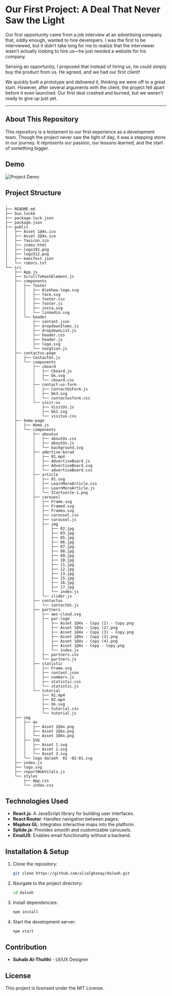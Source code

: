 # Our First Project: A Deal That Never Saw the Light

Our first opportunity came from a job interview at an advertising company that, oddly enough, wanted to hire developers. I was the first to be interviewed, but it didn’t take long for me to realize that the interviewer wasn’t actually looking to hire us—he just needed a website for his company.

Sensing an opportunity, I proposed that instead of hiring us, he could simply buy the product from us. He agreed, and we had our first client!

We quickly built a prototype and delivered it, thinking we were off to a great start. However, after several arguments with the client, the project fell apart before it even launched. Our first deal crashed and burned, but we weren’t ready to give up just yet.

---

## About This Repository

This repository is a testament to our first experience as a development team. Though the project never saw the light of day, it was a stepping stone in our journey. It represents our passion, our lessons learned, and the start of something bigger.

## Demo

![Project Demo](public/demo.gif)

## Project Structure

```
.
├── README.md
├── bun.lockb
├── package-lock.json
├── package.json
├── public
│   ├── Asset 1@4x.ico
│   ├── Asset 2@4x.ico
│   ├── favicon.ico
│   ├── index.html
│   ├── logo192.png
│   ├── logo512.png
│   ├── manifest.json
│   └── robots.txt
└── src
    ├── App.js
    ├── ScrollToHashElement.js
    ├── components
    │   ├── footer
    │   │   ├── Alekhwa-logo.svg
    │   │   ├── face.svg
    │   │   ├── footer.css
    │   │   ├── footer.js
    │   │   ├── insta.svg
    │   │   └── linkedin.svg
    │   └── header
    │       ├── contant.json
    │       ├── dropdownItems.js
    │       ├── dropdownList.js
    │       ├── header.css
    │       ├── header.js
    │       ├── logo.svg
    │       └── navgtion.js
    ├── contactus-page
    │   ├── ContactUs.js
    │   └── components
    │       ├── cboard
    │       │   ├── Cboard.js
    │       │   ├── bk.svg
    │       │   └── cboard.css
    │       ├── contact-us-form
    │       │   ├── ContactUsForm.js
    │       │   ├── bk3.svg
    │       │   └── contactusform.css
    │       └── visit-us
    │           ├── VisitUs.js
    │           ├── bk2.svg
    │           └── visitus.css
    ├── home-page
    │   ├── Home.js
    │   └── components
    │       ├── aboutus
    │       │   ├── aboutUs.css
    │       │   ├── aboutUs.js
    │       │   └── background.svg
    │       ├── adertise-borad
    │       │   ├── 01.mp4
    │       │   ├── AdvertiseBoard.js
    │       │   ├── AdvertiseBoard.svg
    │       │   └── advertiseBoard.css
    │       ├── article
    │       │   ├── 01.svg
    │       │   ├── LearnMoreArticle.css
    │       │   ├── LearnMoreArticle.js
    │       │   └── Startseite-1.png
    │       ├── carouesl
    │       │   ├── Frame.svg
    │       │   ├── Framed.svg
    │       │   ├── Frameu.svg
    │       │   ├── carousel.css
    │       │   ├── carousel.js
    │       │   ├── img
    │       │   │   ├── 02.jpg
    │       │   │   ├── 03.jpg
    │       │   │   ├── 05.jpg
    │       │   │   ├── 06.jpg
    │       │   │   ├── 07.jpg
    │       │   │   ├── 08.jpg
    │       │   │   ├── 09.jpg
    │       │   │   ├── 10.jpg
    │       │   │   ├── 11.jpg
    │       │   │   ├── 12.jpg
    │       │   │   ├── 13.jpg
    │       │   │   ├── 15.jpg
    │       │   │   ├── 16.jpg
    │       │   │   ├── 17.jpg
    │       │   │   └── index.js
    │       │   └── slider.js
    │       ├── contactus
    │       │   └── contactUs.js
    │       ├── partners
    │       │   ├── aws-cloud.svg
    │       │   ├── par-logo
    │       │   │   ├── Asset 1@4x - Copy (2) - Copy.png
    │       │   │   ├── Asset 1@4x - Copy (2).png
    │       │   │   ├── Asset 1@4x - Copy (3) - Copy.png
    │       │   │   ├── Asset 1@4x - Copy (3).png
    │       │   │   ├── Asset 1@4x - Copy (4).png
    │       │   │   ├── Asset 1@4x - Copy - Copy.png
    │       │   │   └── index.js
    │       │   ├── partners.css
    │       │   └── partners.js
    │       ├── statistic
    │       │   ├── Frame.svg
    │       │   ├── contant.json
    │       │   ├── numbers.js
    │       │   ├── statistic.css
    │       │   └── statistic.js
    │       └── tutorial
    │           ├── 01.mp4
    │           ├── 02.mp4
    │           ├── bk.svg
    │           ├── tutorial.css
    │           └── tutorial.js
    ├── img
    │   ├── 4x
    │   │   ├── Asset 1@4x.png
    │   │   ├── Asset 2@4x.png
    │   │   └── Asset 3@4x.png
    │   ├── SVG
    │   │   ├── Asset 1.svg
    │   │   ├── Asset 2.svg
    │   │   └── Asset 3.svg
    │   └── logo dalooh  01 -02-01.svg
    ├── index.js
    ├── logo.svg
    ├── reportWebVitals.js
    └── styles
        ├── App.css
        └── index.css
```

## Technologies Used

- **React.js**: A JavaScript library for building user interfaces.
- **React Router**: Handles navigation between pages.
- **Mapbox GL**: Integrates interactive maps into the platform.
- **Splide.js**: Provides smooth and customizable carousels.
- **EmailJS**: Enables email functionality without a backend.

## Installation & Setup

1. Clone the repository:
   ```sh
   git clone https://github.com/alialghanay/dalooh.git
   ```
2. Navigate to the project directory:
   ```sh
   cd dalooh
   ```
3. Install dependencies:
   ```sh
   npm install
   ```
4. Start the development server:
   ```sh
   npm start
   ```

## Contribution

- **Suhaib Al-Thulthi** - UI/UX Designer

## License

This project is licensed under the MIT License.
